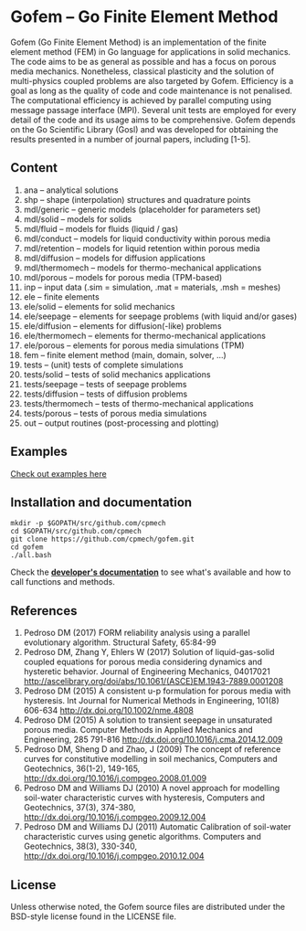 # Gofem &ndash; Go Finite Element Method

Gofem (Go Finite Element Method) is an implementation of the finite element method (FEM) in Go
language for applications in solid mechanics. The code aims to be as general as possible and has a
focus on porous media mechanics. Nonetheless, classical plasticity and the solution of multi-physics
coupled problems are also targeted by Gofem. Efficiency is a goal as long as the quality of code and
code maintenance is not penalised. The computational efficiency is achieved by parallel computing
using message passage interface (MPI). Several unit tests are employed for every detail of the code
and its usage aims to be comprehensive. Gofem depends on the Go Scientific Library (Gosl) and was
developed for obtaining the results presented in a number of journal papers, including [1-5].



## Content

1.  ana              &ndash; analytical solutions
2.  shp              &ndash; shape (interpolation) structures and quadrature points
3.  mdl/generic      &ndash; generic models (placeholder for parameters set)
4.  mdl/solid        &ndash; models for solids
5.  mdl/fluid        &ndash; models for fluids (liquid / gas)
6.  mdl/conduct      &ndash; models for liquid conductivity within porous media
7.  mdl/retention    &ndash; models for liquid retention within porous media
8.  mdl/diffusion    &ndash; models for diffusion applications
9.  mdl/thermomech   &ndash; models for thermo-mechanical applications
10. mdl/porous       &ndash; models for porous media (TPM-based)
11. inp              &ndash; input data (.sim = simulation, .mat = materials, .msh = meshes)
12. ele              &ndash; finite elements
13. ele/solid        &ndash; elements for solid mechanics
14. ele/seepage      &ndash; elements for seepage problems (with liquid and/or gases)
15. ele/diffusion    &ndash; elements for diffusion(-like) problems
16. ele/thermomech   &ndash; elements for thermo-mechanical applications
17. ele/porous       &ndash; elements for porous media simulations (TPM)
18. fem              &ndash; finite element method (main, domain, solver, ...)
19. tests            &ndash; (unit) tests of complete simulations
20. tests/solid      &ndash; tests of solid mechanics applications
21. tests/seepage    &ndash; tests of seepage problems
22. tests/diffusion  &ndash; tests of diffusion problems
23. tests/thermomech &ndash; tests of thermo-mechanical applications
24. tests/porous     &ndash; tests of porous media simulations
25. out              &ndash; output routines (post-processing and plotting)


## Examples

[Check out examples here](https://github.com/cpmech/gofem/blob/master/examples/README.md)



## Installation and documentation

```
mkdir -p $GOPATH/src/github.com/cpmech
cd $GOPATH/src/github.com/cpmech
git clone https://github.com/cpmech/gofem.git
cd gofem
./all.bash
```

Check the **[developer's documentation](http://rawgit.com/cpmech/gofem/master/doc/index.html)** to
see what's available and how to call functions and methods.



## References

1. Pedroso DM (2017) FORM reliability analysis using a parallel evolutionary algorithm. Structural Safety, 65:84-99
2. Pedroso DM, Zhang Y, Ehlers W (2017) Solution of liquid-gas-solid coupled equations for porous media considering dynamics and hysteretic behavior. Journal of Engineering Mechanics, 04017021 http://ascelibrary.org/doi/abs/10.1061/(ASCE)EM.1943-7889.0001208
3. Pedroso DM (2015) A consistent u-p formulation for porous media with hysteresis. Int Journal for Numerical Methods in Engineering, 101(8) 606-634 http://dx.doi.org/10.1002/nme.4808
4. Pedroso DM (2015) A solution to transient seepage in unsaturated porous media. Computer Methods in Applied Mechanics and Engineering, 285 791-816 http://dx.doi.org/10.1016/j.cma.2014.12.009
5. Pedroso DM, Sheng D and Zhao, J (2009) The concept of reference curves for constitutive modelling in soil mechanics, Computers and Geotechnics, 36(1-2), 149-165, http://dx.doi.org/10.1016/j.compgeo.2008.01.009
6. Pedroso DM and Williams DJ (2010) A novel approach for modelling soil-water characteristic curves with hysteresis, Computers and Geotechnics, 37(3), 374-380, http://dx.doi.org/10.1016/j.compgeo.2009.12.004
7. Pedroso DM and Williams DJ (2011) Automatic Calibration of soil-water characteristic curves using genetic algorithms. Computers and Geotechnics, 38(3), 330-340, http://dx.doi.org/10.1016/j.compgeo.2010.12.004



## License

Unless otherwise noted, the Gofem source files are distributed under the BSD-style license found in the LICENSE file.
